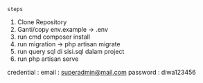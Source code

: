 `` steps ``

1. Clone Repository
2. Ganti/copy env.example -> .env
3. run cmd composer install
4. run migration -> php artisan migrate
5. run query sql di sisi.sql dalam project
6. run php artisan serve

credential :
    email : superadmin@mail.com
    password : diwa123456
